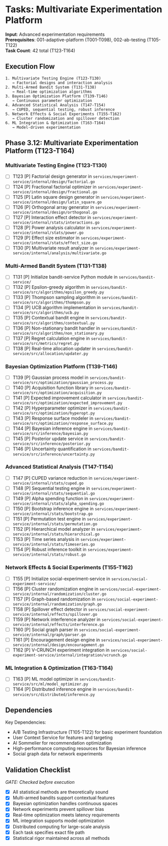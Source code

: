 # Tasks: Multivariate Experimentation Platform

**Input**: Advanced experimentation requirements  
**Prerequisites**: 001-adaptive-platform (T001-T098), 002-ab-testing (T105-T122)  
**Task Count**: 42 total (T123-T164)

## Execution Flow

```
1. Multivariate Testing Engine (T123-T130)
   → Factorial designs and interaction analysis
2. Multi-Armed Bandit System (T131-T138)
   → Real-time optimization algorithms
3. Bayesian Optimization Platform (T139-T146)
   → Continuous parameter optimization
4. Advanced Statistical Analysis (T147-T154)
   → CUPED, sequential testing, robust inference
5. Network Effects & Social Experiments (T155-T162)
   → Cluster randomization and spillover detection
6. ML Integration & Optimization (T163-T164)
   → Model-driven experimentation
```

## Phase 3.12: Multivariate Experimentation Platform (T123-T164)

### Multivariate Testing Engine (T123-T130)
- [ ] T123 [P] Factorial design generator in `services/experiment-service/internal/design/factorial.go`
- [ ] T124 [P] Fractional factorial optimizer in `services/experiment-service/internal/design/fractional.go`
- [ ] T125 [P] Latin square design generator in `services/experiment-service/internal/design/latin_square.go`
- [ ] T126 [P] Orthogonal array generator in `services/experiment-service/internal/design/orthogonal.go`
- [ ] T127 [P] Interaction effect detector in `services/experiment-service/internal/stats/interactions.go`
- [ ] T128 [P] Power analysis calculator in `services/experiment-service/internal/stats/power.go`
- [ ] T129 [P] Effect size estimator in `services/experiment-service/internal/stats/effect_size.go`
- [ ] T130 [P] Multivariate result analyzer in `services/experiment-service/internal/analysis/multivariate.go`

### Multi-Armed Bandit System (T131-T138)
- [ ] T131 [P] Initialize bandit-service Python module in `services/bandit-service/`
- [ ] T132 [P] Epsilon-greedy algorithm in `services/bandit-service/src/algorithms/epsilon_greedy.py`
- [ ] T133 [P] Thompson sampling algorithm in `services/bandit-service/src/algorithms/thompson.py`
- [ ] T134 [P] UCB algorithm implementation in `services/bandit-service/src/algorithms/ucb.py`
- [ ] T135 [P] Contextual bandit engine in `services/bandit-service/src/algorithms/contextual.py`
- [ ] T136 [P] Non-stationary bandit handler in `services/bandit-service/src/algorithms/non_stationary.py`
- [ ] T137 [P] Regret calculation engine in `services/bandit-service/src/metrics/regret.py`
- [ ] T138 [P] Real-time allocation updater in `services/bandit-service/src/allocation/updater.py`

### Bayesian Optimization Platform (T139-T146)
- [ ] T139 [P] Gaussian process model in `services/bandit-service/src/optimization/gaussian_process.py`
- [ ] T140 [P] Acquisition function library in `services/bandit-service/src/optimization/acquisition.py`
- [ ] T141 [P] Expected improvement calculator in `services/bandit-service/src/optimization/expected_improvement.py`
- [ ] T142 [P] Hyperparameter optimizer in `services/bandit-service/src/optimization/hyperopt.py`
- [ ] T143 [P] Response surface modeler in `services/bandit-service/src/optimization/response_surface.py`
- [ ] T144 [P] Bayesian inference engine in `services/bandit-service/src/inference/bayesian.py`
- [ ] T145 [P] Posterior update service in `services/bandit-service/src/inference/posterior.py`
- [ ] T146 [P] Uncertainty quantification in `services/bandit-service/src/inference/uncertainty.py`

### Advanced Statistical Analysis (T147-T154)
- [ ] T147 [P] CUPED variance reduction in `services/experiment-service/internal/stats/cuped.go`
- [ ] T148 [P] Sequential testing engine in `services/experiment-service/internal/stats/sequential.go`
- [ ] T149 [P] Alpha spending function in `services/experiment-service/internal/stats/alpha_spending.go`
- [ ] T150 [P] Bootstrap inference engine in `services/experiment-service/internal/stats/bootstrap.go`
- [ ] T151 [P] Permutation test engine in `services/experiment-service/internal/stats/permutation.go`
- [ ] T152 [P] Hierarchical model analyzer in `services/experiment-service/internal/stats/hierarchical.go`
- [ ] T153 [P] Time series analysis in `services/experiment-service/internal/stats/timeseries.go`
- [ ] T154 [P] Robust inference toolkit in `services/experiment-service/internal/stats/robust.go`

### Network Effects & Social Experiments (T155-T162)
- [ ] T155 [P] Initialize social-experiment-service in `services/social-experiment-service/`
- [ ] T156 [P] Cluster randomization engine in `services/social-experiment-service/internal/randomization/cluster.go`
- [ ] T157 [P] Graph-based randomization in `services/social-experiment-service/internal/randomization/graph.go`
- [ ] T158 [P] Spillover effect detector in `services/social-experiment-service/internal/effects/spillover.go`
- [ ] T159 [P] Network interference analyzer in `services/social-experiment-service/internal/effects/interference.go`
- [ ] T160 [P] Social graph parser in `services/social-experiment-service/internal/graph/parser.go`
- [ ] T161 [P] Encouragement design engine in `services/social-experiment-service/internal/design/encouragement.go`
- [ ] T162 [P] V-CRUNCH experiment integration in `services/social-experiment-service/internal/integration/vcrunch.go`

### ML Integration & Optimization (T163-T164)
- [ ] T163 [P] ML model optimizer in `services/bandit-service/src/ml/model_optimizer.py`
- [ ] T164 [P] Distributed inference engine in `services/bandit-service/src/distributed/inference.py`

## Dependencies

Key Dependencies:
- A/B Testing Infrastructure (T105-T122) for basic experiment foundation
- User Context Service for features and targeting
- AI Sommelier for recommendation optimization
- High-performance computing resources for Bayesian inference
- Social graph data for network experiments

## Validation Checklist
*GATE: Checked before execution*

- [x] All statistical methods are theoretically sound
- [x] Multi-armed bandits support contextual features
- [x] Bayesian optimization handles continuous spaces
- [x] Network experiments prevent spillover bias
- [x] Real-time optimization meets latency requirements
- [x] ML integration supports model optimization
- [x] Distributed computing for large-scale analysis
- [x] Each task specifies exact file path
- [x] Statistical rigor maintained across all methods
